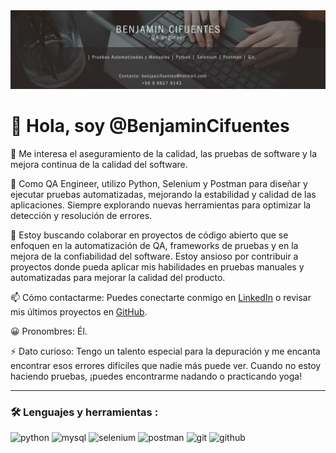 <div align="center">
   <img src="https://github.com/benjaamincifuentes/benjaamincifuentes/blob/main/Benjamin%20Cifuentes.png" alt="Banner de Benjamin Cifuentes">
</div>


# 👋 Hola, soy @BenjaminCifuentes

👀 Me interesa el aseguramiento de la calidad, las pruebas de software y la mejora continua de la calidad del software.

💼 Como QA Engineer, utilizo Python, Selenium y Postman para diseñar y ejecutar pruebas automatizadas, mejorando la estabilidad y calidad de las aplicaciones. Siempre explorando nuevas herramientas para optimizar la detección y resolución de errores.

💞️ Estoy buscando colaborar en proyectos de código abierto que se enfoquen en la automatización de QA, frameworks de pruebas y en la mejora de la confiabilidad del software. Estoy ansioso por contribuir a proyectos donde pueda aplicar mis habilidades en pruebas manuales y automatizadas para mejorar la calidad del producto.

📫 Cómo contactarme: Puedes conectarte conmigo en [LinkedIn](https://www.linkedin.com/in/benjamincifuentes-qaengineer/) o revisar mis últimos proyectos en [GitHub](https://github.com/benjaamincifuentes).

😀 Pronombres: Él.

⚡ Dato curioso: Tengo un talento especial para la depuración y me encanta encontrar esos errores difíciles que nadie más puede ver. Cuando no estoy haciendo pruebas, ¡puedes encontrarme nadando o practicando yoga!

---

### :hammer_and_wrench: Lenguajes y herramientas :
<div id="header" align="left">
    <img decoding="async" src="https://img.shields.io/badge/Python-3776AB?style=for-the-badge&logo=python&logoColor=white" alt="python"/>
    <img decoding="async" src="https://img.shields.io/badge/MySQL-4479A1?style=for-the-badge&logo=mysql&logoColor=white" alt="mysql"/>
    <img decoding="async" src="https://img.shields.io/badge/Selenium-43B02A?style=for-the-badge&logo=selenium&logoColor=white" alt="selenium"/>
    <img decoding="async" src="https://img.shields.io/badge/Postman-FF6C37?style=for-the-badge&logo=postman&logoColor=white" alt="postman"/>
    <img decoding="async" src="https://img.shields.io/badge/Git-F05032?style=for-the-badge&logo=git&logoColor=white" alt="git"/>
    <img decoding="async" src="https://img.shields.io/badge/GitHub-181717?style=for-the-badge&logo=github&logoColor=white" alt="github"/>
</div>
